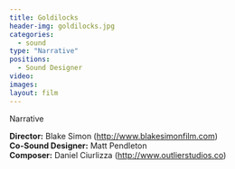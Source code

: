 ```yaml
---
title: Goldilocks
header-img: goldilocks.jpg
categories:
  - sound
type: "Narrative"
positions:
  - Sound Designer
video:
images:
layout: film
---
```

Narrative

**Director:** Blake Simon (<http://www.blakesimonfilm.com>)  
**Co-Sound Designer:** Matt Pendleton  
**Composer:** Daniel Ciurlizza (<http://www.outlierstudios.co>)

<div class="center-block auto-resizable-iframe">
  <div>
    
  </div>
</div>